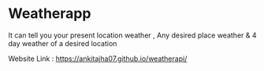 # Weatherapp

It can tell you your present location weather , Any desired place weather & 4 day weather of a desired location

Website Link : https://ankitajha07.github.io/weatherapi/
